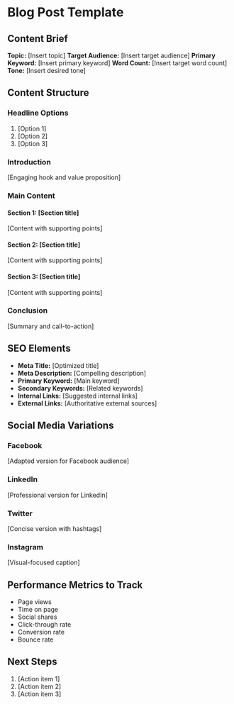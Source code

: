 # Blog Post Template

## Content Brief
**Topic:** [Insert topic]
**Target Audience:** [Insert target audience]
**Primary Keyword:** [Insert primary keyword]
**Word Count:** [Insert target word count]
**Tone:** [Insert desired tone]

## Content Structure

### Headline Options
1. [Option 1]
2. [Option 2]
3. [Option 3]

### Introduction
[Engaging hook and value proposition]

### Main Content
#### Section 1: [Section title]
[Content with supporting points]

#### Section 2: [Section title]
[Content with supporting points]

#### Section 3: [Section title]
[Content with supporting points]

### Conclusion
[Summary and call-to-action]

## SEO Elements
- **Meta Title:** [Optimized title]
- **Meta Description:** [Compelling description]
- **Primary Keyword:** [Main keyword]
- **Secondary Keywords:** [Related keywords]
- **Internal Links:** [Suggested internal links]
- **External Links:** [Authoritative external sources]

## Social Media Variations
### Facebook
[Adapted version for Facebook audience]

### LinkedIn
[Professional version for LinkedIn]

### Twitter
[Concise version with hashtags]

### Instagram
[Visual-focused caption]

## Performance Metrics to Track
- Page views
- Time on page
- Social shares
- Click-through rate
- Conversion rate
- Bounce rate

## Next Steps
1. [Action item 1]
2. [Action item 2]
3. [Action item 3]
